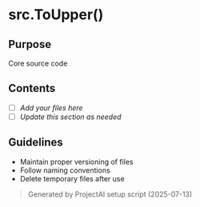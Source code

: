 ﻿# src.ToUpper()

## Purpose
Core source code

## Contents
- [ ] *Add your files here*
- [ ] *Update this section as needed*

## Guidelines
- Maintain proper versioning of files
- Follow naming conventions
- Delete temporary files after use

> Generated by ProjectAI setup script (2025-07-13)
